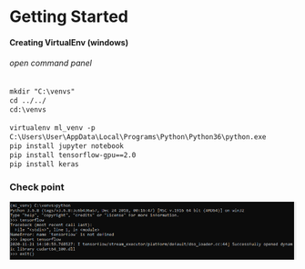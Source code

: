 # Getting Started 
#### Creating VirtualEnv (windows)


###### open command panel


```commandline
mkdir "C:\venvs"
cd ../../
cd:\venvs

virtualenv ml_venv -p C:\Users\User\AppData\Local\Programs\Python\Python36\python.exe
pip install jupyter notebook
pip install tensorflow-gpu==2.0
pip install keras
```

### Check point
![Checking GPU](images/gpu.PNG)
